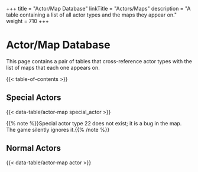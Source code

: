 +++
title = "Actor/Map Database"
linkTitle = "Actors/Maps"
description = "A table containing a list of all actor types and the maps they appear on."
weight = 710
+++

# Actor/Map Database

This page contains a pair of tables that cross-reference actor types with the list of maps that each one appears on.

{{< table-of-contents >}}

## Special Actors

{{< data-table/actor-map special_actor >}}

{{% note %}}Special actor type 22 does not exist; it is a bug in the map. The game silently ignores it.{{% /note %}}

## Normal Actors

{{< data-table/actor-map actor >}}

